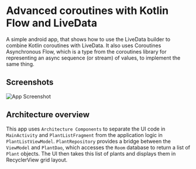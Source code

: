 
# Advanced coroutines with Kotlin Flow and LiveData

A simple android app, that shows how to use the LiveData builder to combine Kotlin coroutines with LiveData. It also uses Coroutines Asynchronous Flow, which is a type from the coroutines library for representing an async sequence (or stream) of values, to implement the same thing.


## Screenshots

![App Screenshot](https://user-images.githubusercontent.com/60019872/192133627-1ab1da45-9f01-41fe-8e14-beb42c75b72a.png)


## Architecture overview
This app uses `Architecture Components` to separate the UI code in `MainActivity` and `PlantListFragment` from the application logic in `PlantListViewModel`. `PlantRepository` provides a bridge between the `ViewModel` and `PlantDao`, which accesses the `Room` database to return a list of `Plant` objects. The UI then takes this list of plants and displays them in RecyclerView grid layout.
